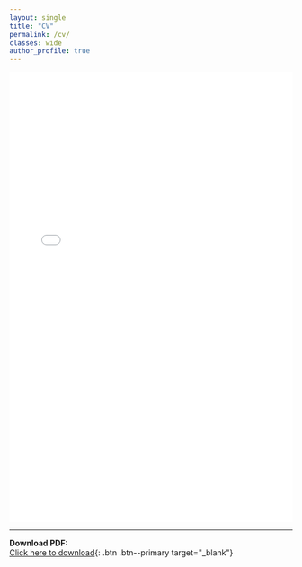 ```yaml
---
layout: single
title: "CV"
permalink: /cv/
classes: wide
author_profile: true
---
```





<iframe src="/assets/docs/LucyInett-CV.pdf" width="100%" height="800px" style="border: none;">
    This browser does not support PDFs. Please download the PDF to view it: 
    <a href="/assets/docs/LucyInett-CV.pdf">Download CV</a>.
</iframe>


---
**Download PDF:**  
[Click here to download](/assets/docs/LucyInett-CV.pdf){: .btn .btn--primary target="_blank"}
